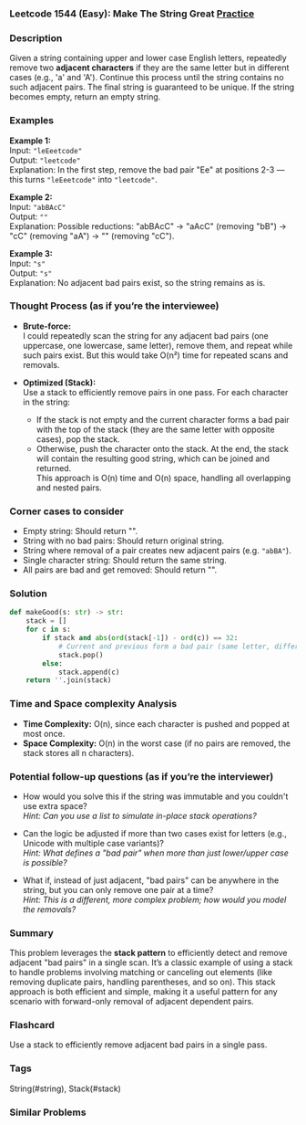 ### Leetcode 1544 (Easy): Make The String Great [Practice](https://leetcode.com/problems/make-the-string-great)

### Description  
Given a string containing upper and lower case English letters, repeatedly remove two **adjacent characters** if they are the same letter but in different cases (e.g., 'a' and 'A'). Continue this process until the string contains no such adjacent pairs. The final string is guaranteed to be unique. If the string becomes empty, return an empty string.

### Examples  

**Example 1:**  
Input: `"leEeetcode"`  
Output: `"leetcode"`  
Explanation: In the first step, remove the bad pair "Ee" at positions 2-3 — this turns `"leEeetcode"` into `"leetcode"`.

**Example 2:**  
Input: `"abBAcC"`  
Output: `""`  
Explanation: Possible reductions: "abBAcC" → "aAcC" (removing "bB") → "cC" (removing "aA") → "" (removing "cC").

**Example 3:**  
Input: `"s"`  
Output: `"s"`  
Explanation: No adjacent bad pairs exist, so the string remains as is.

### Thought Process (as if you’re the interviewee)  
- **Brute-force:**  
  I could repeatedly scan the string for any adjacent bad pairs (one uppercase, one lowercase, same letter), remove them, and repeat while such pairs exist. But this would take O(n²) time for repeated scans and removals.

- **Optimized (Stack):**  
  Use a stack to efficiently remove pairs in one pass. For each character in the string:
    - If the stack is not empty and the current character forms a bad pair with the top of the stack (they are the same letter with opposite cases), pop the stack.
    - Otherwise, push the character onto the stack.
  At the end, the stack will contain the resulting good string, which can be joined and returned.  
  This approach is O(n) time and O(n) space, handling all overlapping and nested pairs.

### Corner cases to consider  
- Empty string: Should return "".
- String with no bad pairs: Should return original string.
- String where removal of a pair creates new adjacent pairs (e.g. `"abBA"`).
- Single character string: Should return the same string.
- All pairs are bad and get removed: Should return "".

### Solution

```python
def makeGood(s: str) -> str:
    stack = []
    for c in s:
        if stack and abs(ord(stack[-1]) - ord(c)) == 32:
            # Current and previous form a bad pair (same letter, different case)
            stack.pop()
        else:
            stack.append(c)
    return ''.join(stack)
```

### Time and Space complexity Analysis  

- **Time Complexity:** O(n), since each character is pushed and popped at most once.
- **Space Complexity:** O(n) in the worst case (if no pairs are removed, the stack stores all n characters).

### Potential follow-up questions (as if you’re the interviewer)  

- How would you solve this if the string was immutable and you couldn't use extra space?  
  *Hint: Can you use a list to simulate in-place stack operations?*

- Can the logic be adjusted if more than two cases exist for letters (e.g., Unicode with multiple case variants)?  
  *Hint: What defines a "bad pair" when more than just lower/upper case is possible?*

- What if, instead of just adjacent, "bad pairs" can be anywhere in the string, but you can only remove one pair at a time?  
  *Hint: This is a different, more complex problem; how would you model the removals?*

### Summary
This problem leverages the **stack pattern** to efficiently detect and remove adjacent "bad pairs" in a single scan. It’s a classic example of using a stack to handle problems involving matching or canceling out elements (like removing duplicate pairs, handling parentheses, and so on). This stack approach is both efficient and simple, making it a useful pattern for any scenario with forward-only removal of adjacent dependent pairs.


### Flashcard
Use a stack to efficiently remove adjacent bad pairs in a single pass.

### Tags
String(#string), Stack(#stack)

### Similar Problems
